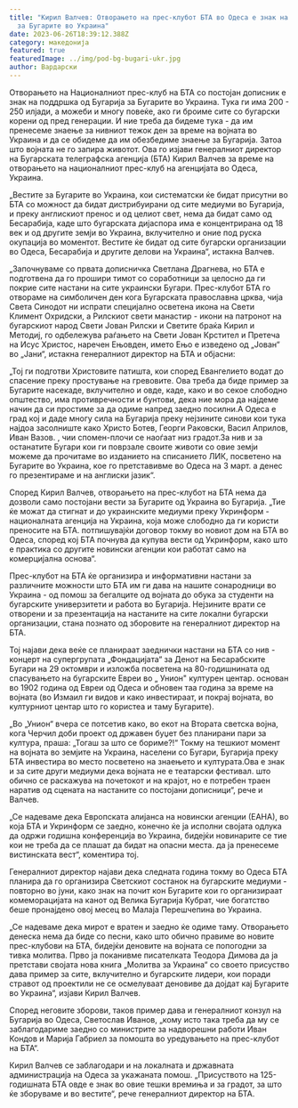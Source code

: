 ```yaml
---
title: "Кирил Валчев: Отворањето на прес-клубот БТА во Одеса е знак на поддршка
  за Бугарите во Украина"
date: 2023-06-26T18:39:12.388Z
category: македонија
featured: true
featuredImage: ../img/pod-bg-bugari-ukr.jpg
author: Вардарски
---
```

Отворањето на Националниот прес-клуб на БТА со постојан дописник е знак на поддршка од Бугарија за Бугарите во Украина. Тука ги има 200 - 250 илјади, а можеби и многу повеќе, ако ги броиме сите со бугарски корени од пред генерации. И ние треба да бидеме тука - да им пренесеме знаење за нивниот тежок ден за време на војната во Украина и да се обидеме да им обезбедиме знаење за Бугарија. Затоа што војната не го запира животот. Ова го изјави генералниот директор на Бугарската телеграфска агенција (БТА) Кирил Валчев за време на отворањето на националниот прес-клуб на агенцијата во Одеса, Украина.

„Вестите за Бугарите во Украина, кои систематски ќе бидат присутни во БТА со можност да бидат дистрибуирани од сите медиуми во Бугарија, и преку англискиот пренос и од целиот свет, нема да бидат само од Бесарабија, каде што бугарската дијаспора има е концентрирана од 18 век и од другите земји во Украина, вклучително и оние под руска окупација во моментот. Вестите ќе бидат од сите бугарски организации во Одеса, Бесарабија и другите делови на Украина“, истакна Валчев.

„Започнуваме со првата дописничка Светлана Драгнева, но БТА е подготвена да го прошири тимот со соработници за целосно да ги покрие сите настани на сите украински Бугари. Прес-клубот БТА го отвораме на симболичен ден кога Бугарската православна црква, чија Света Синодот ни испрати специјално осветена икона на Свети Климент Охридски, а Рилскиот свети манастир - икони на патронот на бугарскиот народ Свети Јован Рилски и Светите браќа Кирил и Методиј, го одбележува раѓањето на Свети Јован Крстител и Претеча на Исус Христос, наречен Ењовден, името Ењо е изведено од „Јован“ во „Јани“, истакна генералниот директор на БТА и објасни:

„Тој ги подготви Христовите патишта, кои според Евангелието водат до спасение преку простување на гревовите. Ова треба да биде пример за Бугарите насекаде, вклучително и овде, каде, како и во секое слободно општество, има противречности и бунтови, дека ние мора да најдеме начин да си простиме за да одиме напред заедно посилни.А Одеса е град кој и даде многу сила на Бугарија преку нејзините синови кои тука најдоа засолниште како Христо Ботев, Георги Раковски, Васил Априлов, Иван Вазов. , чии спомен-плочи се наоѓаат низ градот.За нив и за останатите Бугари кои ги поврзале своите животи со овие земји можеме да прочитаме во изданието на списанието ЛИК, посветено на Бугарите во Украина, кое го претставивме во Одеса на 3 март. а денес го презентираме и на англиски јазик“.

Според Кирил Валчев, отворањето на прес-клубот на БТА нема да дозволи само постојани вести за Бугарите од Украина во Бугарија. „Тие ќе можат да стигнат и до украинските медиуми преку Укринформ - националната агенција на Украина, која може слободно да ги користи преносите на БТА. потпишувајќи договор токму во новиот дом на БТА во Одеса, според кој БТА почнува да купува вести од Укринформ, како што е практика со другите новински агенции кои работат само на комерцијална основа“.

Прес-клубот на БТА ќе организира и информативни настани за различните можности што БТА им ги дава на нашите сонародници во Украина - од помош за бегалците од војната до обука за студенти на бугарските универзитети и работа во Бугарија. Нејзините врати се отворени и за презентација на настаните на сите локални бугарски организации, стана познато од зборовите на генералниот директор на БТА.

Тој најави дека веќе се планираат заеднички настани на БТА со нив - концерт на супергрупата „Фондацијата“ за Денот на Бесарабските Бугари на 29 октомври и изложба посветена на 80-годишнината од спасувањето на бугарските Евреи во „ Унион" културен центар. основан во 1902 година од Евреи од Одеса и обновен таа година за време на војната (во Измаил ги видов и како инвестираат, и покрај војната, во културниот центар што го користеа и таму Бугарите).

„Во „Унион“ вчера се потсетив како, во екот на Втората светска војна, кога Черчил доби проект од државен буџет без планирани пари за култура, праша: „Тогаш за што се бориме?!“ Токму на тешкиот момент на војната во земјите на Украина, населени со Бугари, Бугарија преку БТА инвестира во место посветено на знаењето и културата.Ова е знак и за сите други медиуми дека војната не е театарски фестивал. што обично се раскажува на почетокот и на крајот, но е потребен траен наратив од сцената на настаните со постојани дописници“, рече и Валчев.

„Се надеваме дека Европската алијанса на новински агенции (ЕАНА), во која БТА и Укринформ се заедно, конечно ќе ја исполни својата одлука да одржи годишна конференција во Украина, бидејќи новинарите се тие кои не треба да се плашат да бидат на опасни места. да ја пренесеме вистинската вест“, коментира тој.

Генералниот директор најави дека следната година токму во Одеса БТА планира да го организира Светскиот состанок на бугарските медиуми - повторно во јуни, како знак на почит кон Бугарите кои го организираат комеморацијата на канот од Велика Бугарија Кубрат, чие богатство беше пронајдено овој месец во Малаја Перешчепина во Украина.

„Се надеваме дека мирот е вратен и заедно ќе одиме таму. Отворањето денеска нема да биде со песни, како што обично правиме во новите прес-клубови на БТА, бидејќи деновите на војната се попогодни за тивка молитва. Прво ја поканивме писателката Теодора Димова да ја претстави својата нова книга „Молитва за Украина“ со своето присуство дава пример за сите, вклучително и бугарските лидери, кои поради стравот од проектили не се осмелуваат деновиве да дојдат кај Бугарите во Украина“, изјави Кирил Валчев.

Според неговите зборови, таков пример дава и генералниот конзул на Бугарија во Одеса, Светослав Иванов, „кому исто така треба да му се заблагодариме заедно со министрите за надворешни работи Иван Кондов и Марија Габриел за помошта во уредувањето на прес-клубот на БТА“.

Кирил Валчев се заблагодари и на локалната и државната администрација на Одеса за укажаната помош. „Присуството на 125-годишната БТА овде е знак во овие тешки времиња и за градот, за што ќе зборуваме и во вестите“, рече генералниот директор на БТА.